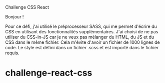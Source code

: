 Challenge CSS React

Bonjour !

Pour ce défi, j'ai utilisé le préprocesseur SASS, qui me permet d'écrire du CSS en utilisant des fonctionnalités supplémentaires. J'ai choisi de ne pas utiliser du CSS-in-JS car je ne veux pas mélanger du HTML, du JS et du CSS dans le même fichier. Cela m'évite d'avoir un fichier de 1000 lignes de code. Le style est défini dans un fichier .scss et est importé dans le fichier requis.
# challenge-react-css
